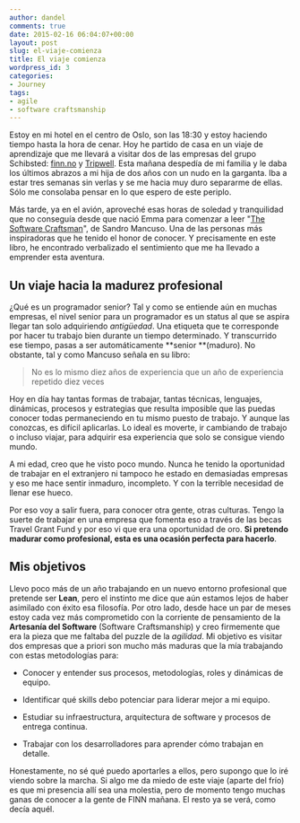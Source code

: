 ```yaml
---
author: dandel
comments: true
date: 2015-02-16 06:04:07+00:00
layout: post
slug: el-viaje-comienza
title: El viaje comienza
wordpress_id: 3
categories:
- Journey
tags:
- agile
- software craftsmanship
---
```


Estoy en mi hotel en el centro de Oslo, son las 18:30 y estoy haciendo tiempo hasta la hora de cenar. Hoy he partido de casa en un viaje de aprendizaje que me llevará a visitar dos de las empresas del grupo Schibsted: [finn.no](http://www.finn.no/) y [Tripwell](https://es.tripwell.com/). Esta mañana despedía de mi familia y le daba los últimos abrazos a mi hija de dos años con un nudo en la garganta. Iba a estar tres semanas sin verlas y se me hacia muy duro separarme de ellas. Sólo me consolaba pensar en lo que espero de este periplo.

Más tarde, ya en el avión, aproveché esas horas de soledad y tranquilidad que no conseguía desde que nació Emma para comenzar a leer "[The Software Craftsman](http://www.amazon.com/The-Software-Craftsman-Professionalism-Pragmatism/dp/0134052501)", de Sandro Mancuso. Una de las personas más inspiradoras que he tenido el honor de conocer. Y precisamente en este libro, he encontrado verbalizado el sentimiento que me ha llevado a emprender esta aventura.

<!-- more -->


## Un viaje hacia la madurez profesional


¿Qué es un programador senior? Tal y como se entiende aún en muchas empresas, el nivel senior para un programador es un status al que se aspira llegar tan solo adquiriendo _antigüedad_. Una etiqueta que te corresponde por hacer tu trabajo bien durante un tiempo determinado. Y transcurrido ese tiempo, pasas a ser automáticamente **senior **(maduro). No obstante, tal y como Mancuso señala en su libro:


<blockquote>No es lo mismo diez años de experiencia que un año de experiencia repetido diez veces</blockquote>


Hoy en día hay tantas formas de trabajar, tantas técnicas, lenguajes, dinámicas, procesos y estrategias que resulta imposible que las puedas conocer todas permaneciendo en tu mismo puesto de trabajo. Y aunque las conozcas, es difícil aplicarlas. Lo ideal es moverte, ir cambiando de trabajo o incluso viajar, para adquirir esa experiencia que solo se consigue viendo mundo.

A mi edad, creo que he visto poco mundo. Nunca he tenido la oportunidad de trabajar en el extranjero ni tampoco he estado en demasiadas empresas y eso me hace sentir inmaduro, incompleto. Y con la terrible necesidad de llenar ese hueco.

Por eso voy a salir fuera, para conocer otra gente, otras culturas. Tengo la suerte de trabajar en una empresa que fomenta eso a través de las becas Travel Grant Fund y por eso vi que era una oportunidad de oro. **Si pretendo madurar como profesional, esta es una ocasión perfecta para hacerlo**.


## Mis objetivos


Llevo poco más de un año trabajando en un nuevo entorno profesional que pretende ser **Lean**, pero el instinto me dice que aún estamos lejos de haber asimilado con éxito esa filosofía. Por otro lado, desde hace un par de meses estoy cada vez más comprometido con la corriente de pensamiento de la **Artesanía del Software** (Software Craftsmanship) y creo firmemente que era la pieza que me faltaba del puzzle de la _agilidad_. Mi objetivo es visitar dos empresas que a priori son mucho más maduras que la mía trabajando con estas metodologías para:



	
  * Conocer y entender sus procesos, metodologías, roles y dinámicas de equipo.

	
  * Identificar qué skills debo potenciar para liderar mejor a mi equipo.

	
  * Estudiar su infraestructura, arquitectura de software y procesos de entrega continua.

	
  * Trabajar con los desarrolladores para aprender cómo trabajan en detalle.


Honestamente, no sé qué puedo aportarles a ellos, pero supongo que lo iré viendo sobre la marcha. Si algo me da miedo de este viaje (aparte del frío) es que mi presencia allí sea una molestia, pero de momento tengo muchas ganas de conocer a la gente de FINN mañana. El resto ya se verá, como decía aquél.
